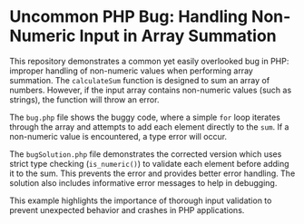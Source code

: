 # Uncommon PHP Bug: Handling Non-Numeric Input in Array Summation

This repository demonstrates a common yet easily overlooked bug in PHP: improper handling of non-numeric values when performing array summation.  The `calculateSum` function is designed to sum an array of numbers. However, if the input array contains non-numeric values (such as strings), the function will throw an error.

The `bug.php` file shows the buggy code, where a simple `for` loop iterates through the array and attempts to add each element directly to the `sum`. If a non-numeric value is encountered, a type error will occur.

The `bugSolution.php` file demonstrates the corrected version which uses strict type checking (`is_numeric()`) to validate each element before adding it to the sum.  This prevents the error and provides better error handling.  The solution also includes informative error messages to help in debugging.

This example highlights the importance of thorough input validation to prevent unexpected behavior and crashes in PHP applications.